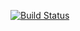 [![Build Status](https://travis-ci.org/danizz91/example-actions-travis.svg?branch=main)](https://travis-ci.org/danizz91/example-actions-travis)
